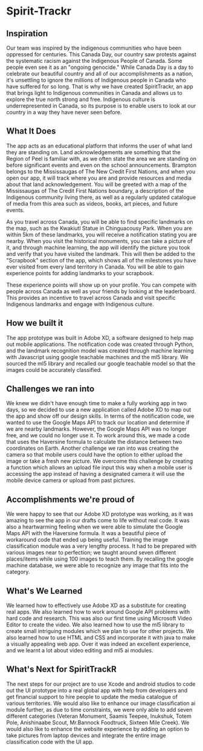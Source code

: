 # Spirit-Trackr
## Inspiration 
Our team was inspired by the indigenous communities who have been oppressed for centuries. This Canada Day, our country saw protests against the systematic racism against the Indigenous People of Canada. Some people even see it as an "ongoing genocide." While Canada Day is a day to celebrate our beautiful country and all of our accomplishments as a nation, it's unsettling to ignore the millions of Indigenous people in Canada who have suffered for so long. That is why we have created SpiritTrackr, an app that brings light to Indigenous communities in Canada and allows us to explore the true north strong and free. Indigenous culture is underrepresented in Canada, so its purpose is to enable users to look at our country in a way they have never seen before. 


## What It Does
The app acts as an educational platform that informs the user of what land they are standing on. Land acknowledgements are something that the Region of Peel is familiar with, as we often state the area we are standing on before significant events and even on the school announcements. Brampton belongs to the Mississaugas of The New Credit First Nations, and when you open our app, it will track where you are and provide resources and media about that land acknowledgement. You will be greeted with a map of the Mississaugas of The Credit First Nations boundary, a description of the Indigenous community living there, as well as a regularly updated catalogue of media from this area such as videos, books, art pieces, and future events. 

As you travel across Canada, you will be able to find specific landmarks on the map, such as the Kwakiutl Statue in Chinguacousy Park. When you are within 5km of these landmarks, you will receive a notification stating you are nearby. When you visit the historical monuments, you can take a picture of it, and through machine learning, the app will identify the picture you took and verify that you have visited the landmark. This will then be added to the "Scrapbook" section of the app, which shows all of the milestones you have ever visited from every land territory in Canada. You will be able to gain experience points for adding landmarks to your scrapbook.

These experience points will show up on your profile. You can compete with people across Canada as well as your friends by looking at the leaderboard. This provides an incentive to travel across Canada and visit specific Indigenous landmarks and engage with Indigenous culture. 

## How we built it 
The app prototype was built in Adobe XD, a software designed to help map out mobile applications. The notification code was created through Python, and the landmark recognition model was created through machine learning with Javascript using google teachable machines and the ml5 library. We sourced the ml5 library and recalled our google teachable model so that the images could be accurately classified. 

## Challenges we ran into 
We knew we didn't have enough time to make a fully working app in two days, so we decided to use a new application called Adobe XD to map out the app and show off our design skills. In terms of the notification code, we wanted to use the Google Maps API to track our location and determine if we are nearby landmarks. However, the Google Maps API was no longer free, and we could no longer use it. To work around this, we made a code that uses the Haversine formula to calculate the distance between two coordinates on Earth. Another challenge we ran into was creating the camera so that mobile users could have the option to either upload the image or take a fresh new picture. We overcome this challenge by creating a function which allows an upload file input this way when a mobile user is accessing the app instead of having a designated camera it will use the mobile device camera or upload from past pictures.   

## Accomplishments we're proud of 
We were happy to see that our Adobe XD prototype was working, as it was amazing to see the app in our drafts come to life without real code. It was also a heartwarming feeling when we were able to simulate the Google Maps API with the Haversine formula. It was a beautiful piece of workaround code that ended up being useful. Training the image classification module was a very lengthy process. It had to be prepared with various images near to perfection; we taught around seven different places/items while using 100 images to teach them. By recalling the google machine database, we were able to recognize any image that fits into the category. 


## What's We Learned 
We learned how to effectively use Adobe XD as a substitute for creating real apps. We also learned how to work around Google API problems with hard code and research. This was also our first time using Microsoft Video Editor to create the video.  We also learned how to use the ml5 library to create small intriguing modules which we plan to use for other projects. We also learned how to use HTML and CSS and incorporate it with java to make a visually appealing web app. Over it was indeed an excellent experience, and we learnt a lot about video editing and ml5 ai modules.  


## What's Next for SpiritTrackR
The next steps for our project are to use Xcode and android studios to code out the UI prototype into a real global app with help from developers and get financial support to hire people to update the media catalogue of various territories. We would also like to enhance our image classification ai module further, as due to time constraints, we were only able to add seven different categories (Veteran Monument, Saamis Teepee, Inukshuk, Totem Pole, Anishinaabe Scout, Mr.Bannock Foodtruck, Sixteen Mile Creek). We would also like to enhance the website experience by adding an option to take pictures from laptop devices and integrate the entire image classification code with the UI app. 
